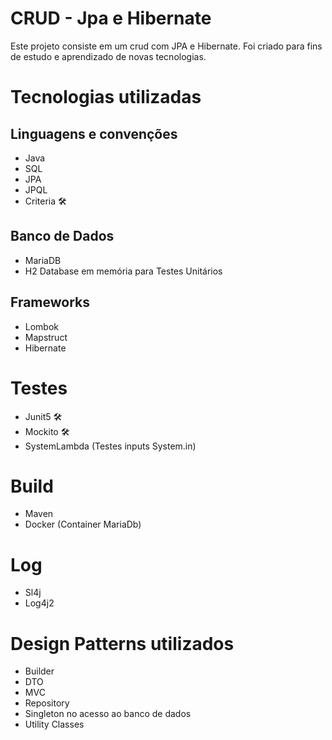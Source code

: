 # CRUD - Jpa e Hibernate

Este projeto consiste em um crud com JPA e Hibernate. Foi criado para fins de estudo e aprendizado de novas tecnologias.

# Tecnologias utilizadas
## Linguagens e convenções
- Java
- SQL 
- JPA
- JPQL 
- Criteria 🛠
## Banco de Dados
- MariaDB 
- H2 Database em memória para Testes Unitários
## Frameworks
- Lombok
- Mapstruct
- Hibernate️
# Testes
- Junit5 🛠️
- Mockito 🛠
- SystemLambda (Testes inputs System.in)
# Build
- Maven
- Docker (Container MariaDb)
# Log
- Sl4j
- Log4j2
# Design Patterns utilizados
- Builder
- DTO
- MVC
- Repository
- Singleton no acesso ao banco de dados
- Utility Classes

